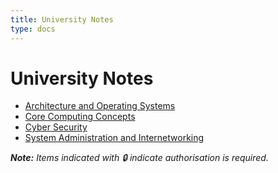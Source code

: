 ```yaml
---
title: University Notes
type: docs
---
```


# University Notes

- [Architecture and Operating Systems](docs/arch-op)
- [Core Computing Concepts](docs/ccc)
- [Cyber Security](docs/cyber-security)
- [System Administration and Internetworking](docs/sai)

***Note:** Items indicated with 🔒 indicate authorisation is required.*
